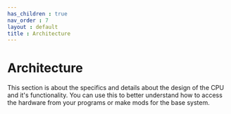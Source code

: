 ```yaml
---
has_children : true
nav_order : 7
layout : default
title : Architecture
---
```


# Architecture

This section is about the specifics and details about the design of the CPU and it's functionality.
You can use this to better understand how to access the hardware from your programs or make mods for the base system.

<br>

<!----------------------------------------------------------------------------->

[Micro Instructions]: Micro%20Instructions
[Instruction Set]: Instruction%20Set
[Memory Layout]: Memory%20Layout
[Expansion Ports]: Expansion%20Ports
